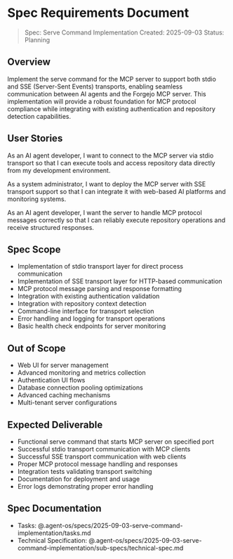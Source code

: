 # Spec Requirements Document

> Spec: Serve Command Implementation
> Created: 2025-09-03
> Status: Planning

## Overview

Implement the serve command for the MCP server to support both stdio and SSE (Server-Sent Events) transports, enabling seamless communication between AI agents and the Forgejo MCP server. This implementation will provide a robust foundation for MCP protocol compliance while integrating with existing authentication and repository detection capabilities.

## User Stories

As an AI agent developer, I want to connect to the MCP server via stdio transport so that I can execute tools and access repository data directly from my development environment.

As a system administrator, I want to deploy the MCP server with SSE transport support so that I can integrate it with web-based AI platforms and monitoring systems.

As an AI agent developer, I want the server to handle MCP protocol messages correctly so that I can reliably execute repository operations and receive structured responses.

## Spec Scope

- Implementation of stdio transport layer for direct process communication
- Implementation of SSE transport layer for HTTP-based communication
- MCP protocol message parsing and response formatting
- Integration with existing authentication validation
- Integration with repository context detection
- Command-line interface for transport selection
- Error handling and logging for transport operations
- Basic health check endpoints for server monitoring

## Out of Scope

- Web UI for server management
- Advanced monitoring and metrics collection
- Authentication UI flows
- Database connection pooling optimizations
- Advanced caching mechanisms
- Multi-tenant server configurations

## Expected Deliverable

- Functional serve command that starts MCP server on specified port
- Successful stdio transport communication with MCP clients
- Successful SSE transport communication with web clients
- Proper MCP protocol message handling and responses
- Integration tests validating transport switching
- Documentation for deployment and usage
- Error logs demonstrating proper error handling

## Spec Documentation

- Tasks: @.agent-os/specs/2025-09-03-serve-command-implementation/tasks.md
- Technical Specification: @.agent-os/specs/2025-09-03-serve-command-implementation/sub-specs/technical-spec.md